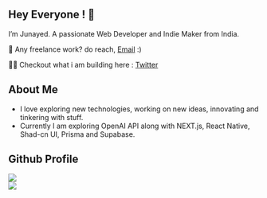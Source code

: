 <img src="https://github.com/amandewatnitrr/amandewatnitrr/raw/main/header_.png" alt style="max-width: 100%;" />
<h2> Hey Everyone ! 👋</h2>
<p>I’m Junayed. A passionate Web Developer and Indie Maker from India.</p>


<p>💼 Any freelance work? do reach, <a href="mailto:junayedrahaman98@yahoo.com">Email</a> :)</p>
<p>🧑‍💻 Checkout what i am building here : <a href="https://twitter.com/junayed_rahaman">Twitter</a></p>

<h2> About Me </h2>
<ul><li>I love exploring new technologies, working on new ideas, innovating and tinkering with stuff.</li>
<li>Currently I am exploring OpenAI API along with NEXT.js, React Native, Shad-cn UI, Prisma and Supabase.</li>
</ul>

## Github Profile
![](https://github-readme-stats.vercel.app/api?username=junayedrahaman50&theme=radical&hide_border=false&include_all_commits=true&count_private=true)<br/>
![](https://github-readme-streak-stats.herokuapp.com/?user=junayedrahaman50&theme=radical&hide_border=false)
